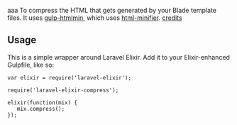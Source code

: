 aaa
To compress the HTML that gets generated by your Blade template files. It uses [gulp-htmlmin](https://github.com/jonschlinkert/gulp-htmlmin), which uses [html-minifier](https://github.com/kangax/html-minifier).
[credits](https://github.com/fitztrev/laravel-html-minify/wiki/Laravel-5---5.1-HTML-Minifying)


## Usage

This is a simple wrapper around Laravel Elixir. Add it to your Elixir-enhanced Gulpfile, like so:

```
var elixir = require('laravel-elixir');

require('laravel-elixir-compress');

elixir(function(mix) {
   mix.compress();
});
```
